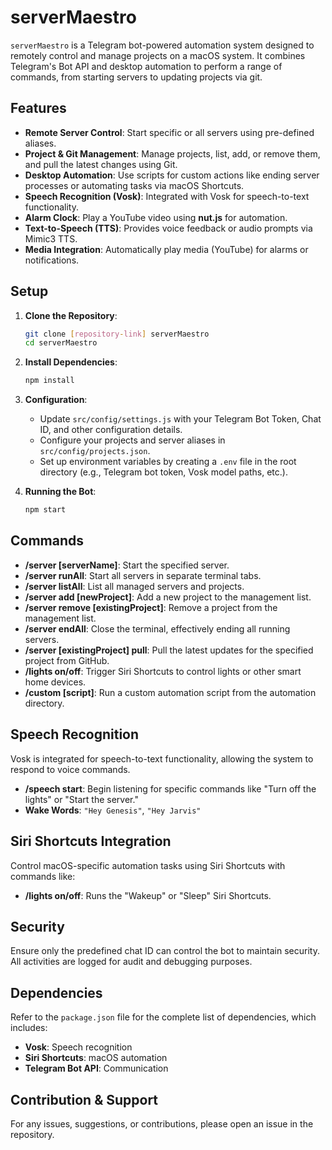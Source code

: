 # serverMaestro

`serverMaestro` is a Telegram bot-powered automation system designed to remotely control and manage projects on a macOS system. It combines Telegram's Bot API and desktop automation to perform a range of commands, from starting servers to updating projects via git.

## Features

- **Remote Server Control**: Start specific or all servers using pre-defined aliases.
- **Project & Git Management**: Manage projects, list, add, or remove them, and pull the latest changes using Git.
- **Desktop Automation**: Use scripts for custom actions like ending server processes or automating tasks via macOS Shortcuts.
- **Speech Recognition (Vosk)**: Integrated with Vosk for speech-to-text functionality.
- **Alarm Clock**: Play a YouTube video using **nut.js** for automation.
- **Text-to-Speech (TTS)**: Provides voice feedback or audio prompts via Mimic3 TTS.
- **Media Integration**: Automatically play media (YouTube) for alarms or notifications.

## Setup

1. **Clone the Repository**:
    ```bash
    git clone [repository-link] serverMaestro
    cd serverMaestro
    ```

2. **Install Dependencies**:
    ```bash
    npm install
    ```

3. **Configuration**:
    - Update `src/config/settings.js` with your Telegram Bot Token, Chat ID, and other configuration details.
    - Configure your projects and server aliases in `src/config/projects.json`.
    - Set up environment variables by creating a `.env` file in the root directory (e.g., Telegram bot token, Vosk model paths, etc.).

4. **Running the Bot**:
    ```bash
    npm start
    ```

## Commands

- **/server [serverName]**: Start the specified server.
- **/server runAll**: Start all servers in separate terminal tabs.
- **/server listAll**: List all managed servers and projects.
- **/server add [newProject]**: Add a new project to the management list.
- **/server remove [existingProject]**: Remove a project from the management list.
- **/server endAll**: Close the terminal, effectively ending all running servers.
- **/server [existingProject] pull**: Pull the latest updates for the specified project from GitHub.
- **/lights on/off**: Trigger Siri Shortcuts to control lights or other smart home devices.
- **/custom [script]**: Run a custom automation script from the automation directory.

## Speech Recognition

Vosk is integrated for speech-to-text functionality, allowing the system to respond to voice commands.

- **/speech start**: Begin listening for specific commands like "Turn off the lights" or "Start the server."
- **Wake Words**: `"Hey Genesis"`, `"Hey Jarvis"`

## Siri Shortcuts Integration

Control macOS-specific automation tasks using Siri Shortcuts with commands like:
- **/lights on/off**: Runs the "Wakeup" or "Sleep" Siri Shortcuts.

## Security

Ensure only the predefined chat ID can control the bot to maintain security. All activities are logged for audit and debugging purposes. 

## Dependencies

Refer to the `package.json` file for the complete list of dependencies, which includes:
- **Vosk**: Speech recognition
- **Siri Shortcuts**: macOS automation
- **Telegram Bot API**: Communication

## Contribution & Support

For any issues, suggestions, or contributions, please open an issue in the repository.
